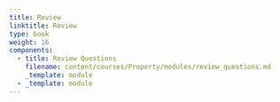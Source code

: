 ```yaml
---
title: Review
linktitle: Review
type: book
weight: 16
components:
  - title: Review Questions
    filename: content/courses/Property/modules/review_questions.md
    _template: module
  - _template: module
---
```



